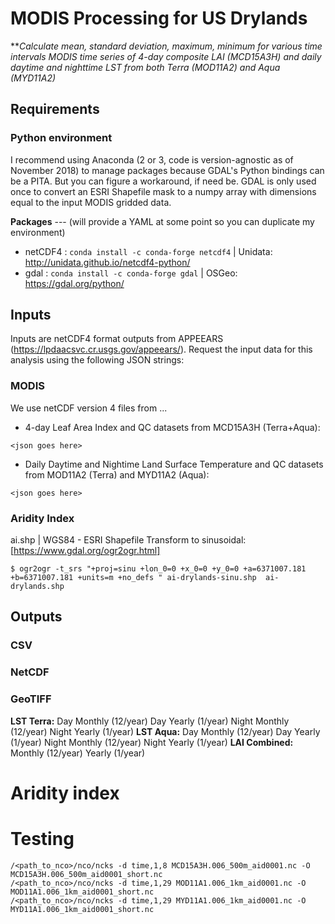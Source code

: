 # MODIS Processing for US Drylands

***Calculate mean, standard deviation, maximum, minimum for various time intervals MODIS time series of 4-day composite LAI (MCD15A3H) and daily daytime and nighttime LST from both Terra (MOD11A2) and Aqua (MYD11A2)*

## Requirements
### Python environment 
I recommend using Anaconda (2 or 3, code is version-agnostic as of November 2018) to manage packages because GDAL's Python bindings can be a PITA. But you can figure a workaround, if need be. GDAL is only used once to convert an ESRI Shapefile mask to a numpy array with dimensions equal to the input MODIS gridded data.

**Packages** --- (will provide a YAML at some point  so you can duplicate my environment)
* netCDF4 : 	```conda install -c conda-forge netcdf4``` | Unidata: http://unidata.github.io/netcdf4-python/
* gdal : ```conda install -c conda-forge gdal``` | OSGeo: https://gdal.org/python/


## Inputs
Inputs are netCDF4 format outputs from APPEEARS (https://lpdaacsvc.cr.usgs.gov/appeears/). Request the input data for this analysis using the following JSON strings:
### MODIS 
We use netCDF version 4  files from ...

* 4-day Leaf Area Index and QC datasets from MCD15A3H (Terra+Aqua):
```
<json goes here>
```
* Daily Daytime and Nightime Land Surface Temperature and QC datasets from MOD11A2 (Terra) and MYD11A2 (Aqua):
```
<json goes here>
```
### Aridity Index
ai.shp | WGS84 - ESRI Shapefile
Transform to sinusoidal: [https://www.gdal.org/ogr2ogr.html]
```
$ ogr2ogr -t_srs "+proj=sinu +lon_0=0 +x_0=0 +y_0=0 +a=6371007.181 +b=6371007.181 +units=m +no_defs " ai-drylands-sinu.shp  ai-drylands.shp
```



## Outputs
### CSV
### NetCDF
### GeoTIFF
**LST Terra:**
Day Monthly (12/year)
Day Yearly (1/year)
Night Monthly (12/year)
Night Yearly (1/year)
**LST Aqua:**
Day Monthly (12/year)
Day Yearly (1/year)
Night Monthly (12/year)
Night Yearly (1/year)
**LAI Combined:**
Monthly (12/year)
Yearly (1/year)

# Aridity index


# Testing
```
/<path_to_nco>/nco/ncks -d time,1,8 MCD15A3H.006_500m_aid0001.nc -O MCD15A3H.006_500m_aid0001_short.nc
/<path_to_nco>/nco/ncks -d time,1,29 MOD11A1.006_1km_aid0001.nc -O MOD11A1.006_1km_aid0001_short.nc
/<path_to_nco>/nco/ncks -d time,1,29 MYD11A1.006_1km_aid0001.nc -O MYD11A1.006_1km_aid0001_short.nc
```


<!--stackedit_data:
eyJoaXN0b3J5IjpbLTEzNDI5MDY0OTIsLTE0MDkxNTYyMjgsLT
g4MjA5Njc4OCwtMTYyMTg3MTQyNywtOTA0NDM2NzU2XX0=
-->